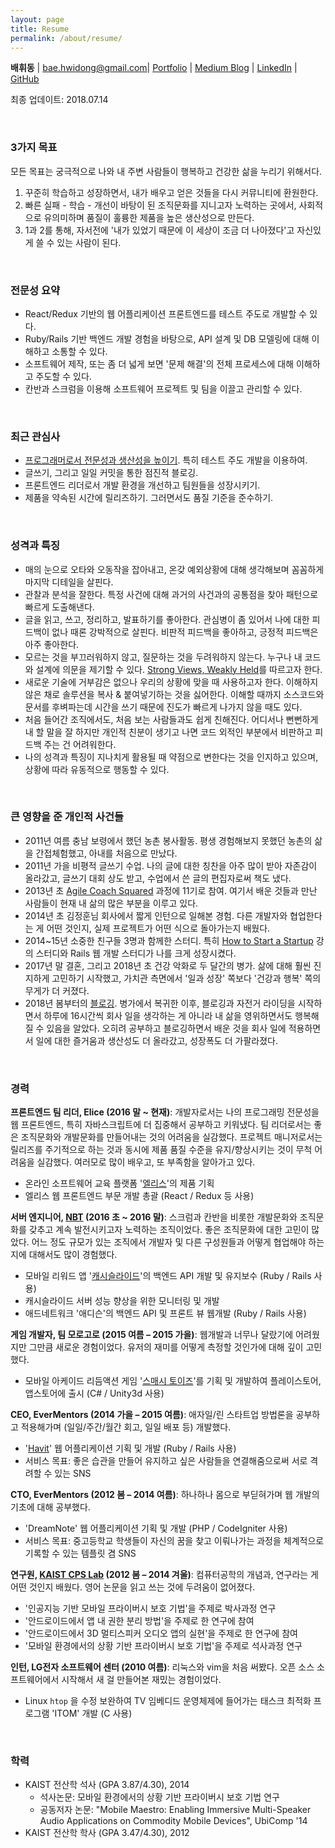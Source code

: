 ```yaml
---
layout: page
title: Resume
permalink: /about/resume/
---
```


**배휘동** | bae.hwidong@gmail.com| [Portfolio](https://spilist.github.io/about/portfolio) | [Medium Blog](https://medium.com/steady-study) | [LinkedIn](https://linkedin.com/in/hwidongbae) | [GitHub](http://github.com/spilist)

최종 업데이트: 2018.07.14

<br>

### 3가지 목표 ###

모든 목표는 궁극적으로 나와 내 주변 사람들이 행복하고 건강한 삶을 누리기 위해서다.

1. 꾸준히 학습하고 성장하면서, 내가 배우고 얻은 것들을 다시 커뮤니티에 환원한다.
2. 빠른 실패 - 학습 - 개선이 바탕이 된 조직문화를 지니고자 노력하는 곳에서, 사회적으로 유의미하며 품질이 훌륭한 제품을 높은 생산성으로 만든다.
3. 1과 2를 통해, 자서전에 '내가 있었기 때문에 이 세상이 조금 더 나아졌다'고 자신있게 쓸 수 있는 사람이 된다.

<br>

### 전문성 요약 ###

- React/Redux 기반의 웹 어플리케이션 프론트엔드를 테스트 주도로 개발할 수 있다.
- Ruby/Rails 기반 백엔드 개발 경험을 바탕으로, API 설계 및 DB 모델링에 대해 이해하고 소통할 수 있다.
- 소프트웨어 제작, 또는 좀 더 넓게 보면 '문제 해결'의 전체 프로세스에 대해 이해하고 주도할 수 있다.
- 칸반과 스크럼을 이용해 소프트웨어 프로젝트 및 팀을 이끌고 관리할 수 있다.

<br>

### 최근 관심사 ###

- [프로그래머로서 전문성과 생산성을 높이기](https://medium.com/steady-study/정리-프로그래머에게-필요한-피드백-그리고-quickanddirty-cada34da3646). 특히 테스트 주도 개발을 이용하여. 
- 글쓰기, 그리고 일일 커밋을 통한 점진적 블로깅.
- 프론트엔드 리더로서 개발 환경을 개선하고 팀원들을 성장시키기.
- 제품을 약속된 시간에 릴리즈하기. 그러면서도 품질 기준을 준수하기.

<br>

### 성격과 특징 ###

- 매의 눈으로 오타와 오동작을 잡아내고, 온갖 예외상황에 대해 생각해보며 꼼꼼하게 마지막 디테일을 살핀다. 
- 관찰과 분석을 잘한다. 특정 사건에 대해 과거의 사건과의 공통점을 찾아 패턴으로 빠르게 도출해낸다.
- 글을 읽고, 쓰고, 정리하고, 발표하기를 좋아한다. 관심병이 좀 있어서 나에 대한 피드백이 없나 때론 강박적으로 살핀다. 비판적 피드백을 좋아하고, 긍정적 피드백은 아주 좋아한다.
- 모르는 것을 부끄러워하지 않고, 질문하는 것을 두려워하지 않는다. 누구나 내 코드와 설계에 의문을 제기할 수 있다. [Strong Views, Weakly Held](https://medium.com/@kpak/훌륭한-팀원의-조건-strong-views-weakly-held-17880611d962)를 따르고자 한다.
- 새로운 기술에 거부감은 없으나 우리의 상황에 맞을 때 사용하고자 한다. 이해하지 않은 채로 솔루션을 복사 & 붙여넣기하는 것을 싫어한다. 이해할 때까지 소스코드와 문서를 후벼파는데 시간을 쓰기 때문에 진도가 빠르게 나가지 않을 때도 있다.
- 처음 들어간 조직에서도, 처음 보는 사람들과도 쉽게 친해진다. 어디서나 뻔뻔하게 내 할 말을 잘 하지만 개인적 친분이 생기고 나면 코드 외적인 부분에서 비판하고 피드백 주는 건 어려워한다.
- 나의 성격과 특징이 지나치게 활용될 때 약점으로 변한다는 것을 인지하고 있으며, 상황에 따라 유동적으로 행동할 수 있다.

<br>

### 큰 영향을 준 개인적 사건들 ###

- 2011년 여름 충남 보령에서 했던 농촌 봉사활동. 평생 경험해보지 못했던 농촌의 삶을 간접체험했고, 아내를 처음으로 만났다.
- 2011년 가을 비평적 글쓰기 수업. 나의 글에 대한 칭찬을 아주 많이 받아 자존감이 올라갔고, 글쓰기 대회 상도 받고, 수업에서 쓴 글의 편집자로써 책도 냈다.
- 2013년 초 [Agile Coach Squared](http://www.ac2.kr/) 과정에 11기로 참여. 여기서 배운 것들과 만난 사람들이 현재 내 삶의 많은 부분을 이루고 있다.
- 2014년 초 김정훈님 회사에서 짧게 인턴으로 일해본 경험. 다른 개발자와 협업한다는 게 어떤 것인지, 실제 프로젝트가 어떤 식으로 돌아가는지 배웠다.
- 2014~15년 소중한 친구들 3명과 함께한 스터디. 특히 [How to Start a Startup](http://startupclass.samaltman.com/) 강의 스터디와 Rails 웹 개발 스터디가 나를 크게 성장시켰다.
- 2017년 말 결혼, 그리고 2018년 초 건강 악화로 두 달간의 병가. 삶에 대해 훨씬 진지하게 고민하기 시작했고, 가치관 측면에서 '일과 성장' 쪽보다 '건강과 행복' 쪽의 무게가 더 커졌다.
- 2018년 봄부터의 [블로깅](https://medium.com/steady-study). 병가에서 복귀한 이후, 블로깅과 자전거 라이딩을 시작하면서 하루에 16시간씩 회사 일을 생각하는 게 아니라 내 삶을 영위하면서도 행복해질 수 있음을 알았다. 오히려 공부하고 블로깅하면서 배운 것을 회사 일에 적용하면서 일에 대한 즐거움과 생산성도 더 올라갔고, 성장폭도 더 가팔라졌다.

<br>

### 경력 ###

**프론트엔드 팀 리더, Elice (2016 말 ~ 현재)**: 개발자로서는 나의 프로그래밍 전문성을 웹 프론트엔드, 특히 자바스크립트에 더 집중해서 공부하고 키워냈다. 팀 리더로서는 좋은 조직문화와 개발문화를 만들어내는 것의 어려움을 실감했다. 프로젝트 매니저로서는 릴리즈를 주기적으로 하는 것과 동시에 제품 품질 수준을 유지/향상시키는 것이 무척 어려움을 실감했다. 여러모로 많이 배우고, 또 부족함을 알아가고 있다.

- 온라인 소프트웨어 교육 플랫폼 '[엘리스](https://academy.elice.io/)'의 제품 기획
- 엘리스 웹 프론트엔드 부문 개발 총괄 (React / Redux 등 사용)

**서버 엔지니어, [NBT](http://nbt.com/) (2016 초 ~ 2016 말)**: 스크럼과 칸반을 비롯한 개발문화와 조직문화를 갖추고 계속 발전시키고자 노력하는 조직이었다. 좋은 조직문화에 대한 고민이 많았다. 어느 정도 규모가 있는 조직에서 개발자 및 다른 구성원들과 어떻게 협업해야 하는지에 대해서도 많이 경험했다.

- 모바일 리워드 앱 '[캐시슬라이드](http://site.cashslide.co.kr/)'의 백엔드 API 개발 및 유지보수 (Ruby / Rails 사용)
- 캐시슬라이드 서버 성능 향상을 위한 모니터링 및 개발
- 애드네트워크 '애디슨'의 백엔드 API 및 프론트 뷰 웹개발 (Ruby / Rails 사용)

**게임 개발자, 팀 모로고로 (2015 여름 – 2015 가을)**: 웹개발과 너무나 달랐기에 어려웠지만 그만큼 새로운 경험이었다. 유저의 재미를 어떻게 측정할 것인가에 대해 깊이 고민했다.

- 모바일 아케이드 리듬액션 게임 '[스매시 토이즈](https://play.google.com/store/apps/details?id=com.morogoro.smashytoysspace)'를 기획 및 개발하여 플레이스토어, 앱스토어에 출시 (C# / Unity3d 사용)

**CEO, EverMentors (2014 가을 – 2015 여름)**: 애자일/린 스타트업 방법론을 공부하고 적용해가며 (일일/주간/월간 회고, 일일 배포 등) 개발했다.

- '[Havit](https://havit-personal.herokuapp.com/)' 웹 어플리케이션 기획 및 개발 (Ruby / Rails 사용)
- 서비스 목표: 좋은 습관을 만들어 유지하고 싶은 사람들을 연결해줌으로써 서로 격려할 수 있는 SNS

**CTO, EverMentors (2012 봄 – 2014 여름)**: 하나하나 몸으로 부딛혀가며 웹 개발의 기초에 대해 공부했다.

- 'DreamNote' 웹 어플리케이션 기획 및 개발 (PHP / CodeIgniter 사용)
- 서비스 목표: 중고등학교 학생들이 자신의 꿈을 찾고 이뤄나가는 과정을 체계적으로 기록할 수 있는 템플릿 겸 SNS

**연구원, [KAIST CPS Lab](http://cps.kaist.ac.kr/) (2012 봄 – 2014 겨울)**: 컴퓨터공학의 개념과, 연구라는 게 어떤 것인지 배웠다. 영어 논문을 읽고 쓰는 것에 두려움이 없어졌다.

- '인공지능 기반 모바일 프라이버시 보호 기법'을 주제로 박사과정 연구
- '안드로이드에서 앱 내 권한 분리 방법'을 주제로 한 연구에 참여
- '안드로이드에서 3D 멀티스피커 오디오 앱의 실현'을 주제로 한 연구에 참여
- '모바일 환경에서의 상황 기반 프라이버시 보호 기법'을 주제로 석사과정 연구

**인턴, LG전자 소프트웨어 센터 (2010 여름)**: 리눅스와 vim을 처음 써봤다. 오픈 소스 소프트웨어에서 시작해서 새 걸 만들어본 재밌는 경험이었다.

- Linux `htop` 을 수정 보완하여 TV 임베디드 운영체제에 들어가는 태스크 최적화 프로그램 'ITOM' 개발 (C 사용)

 <br>

### 학력 ###

- KAIST 전산학 석사 (GPA 3.87/4.30), 2014
  - 석사논문: 모바일 환경에서의 상황 기반 프라이버시 보호 기법 연구
  - 공동저자 논문: "Mobile Maestro: Enabling Immersive Multi-Speaker Audio Applications on Commodity Mobile Devices", UbiComp '14
- KAIST 전산학 학사 (GPA 3.47/4.30), 2012